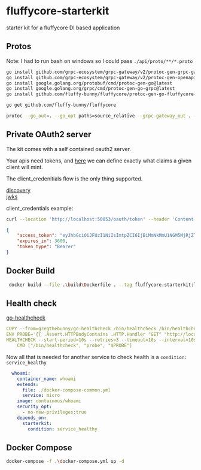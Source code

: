 # fluffycore-starterkit

starter kit for a fluffycore DI based application

## Protos

Note: I had to run bash on windows so I could pass ```./api/proto/**/*.proto```  

```bash
go install github.com/grpc-ecosystem/grpc-gateway/v2/protoc-gen-grpc-gateway@latest
go install github.com/grpc-ecosystem/grpc-gateway/v2/protoc-gen-openapiv2@latest
go install google.golang.org/protobuf/cmd/protoc-gen-go@latest
go install google.golang.org/grpc/cmd/protoc-gen-go-grpc@latest
go install github.com/fluffy-bunny/fluffycore/protoc-gen-go-fluffycore-di/cmd/protoc-gen-go-fluffycore-di@latest
```

```bash
go get github.com/fluffy-bunny/fluffycore   

protoc --go_out=. --go_opt paths=source_relative --grpc-gateway_out . --grpc-gateway_opt paths=source_relative --openapiv2_out=allow_merge=true,merge_file_name=proto:./proto --go-grpc_out . --go-grpc_opt paths=source_relative --go-fluffycore-di_out .  --go-fluffycore-di_opt paths=source_relative,grpc_gateway=true  ./proto/helloworld/helloworld.proto  
```

## Private OAuth2 server

The kit comes with a self contained oauth2 server.  

Your apis need tokens, and [here](./cmd/server/config/client.json) we can define exactly what claims a given client will mint.  

The client_credenitials flow is the only thing supported.  

[discovery](http://localhost:50053/.well-known/openid-configuration)  
[jwks](http://localhost:50053/.well-known/jwks.json)  

client_credentials example:  

```bash
curl --location 'http://localhost:50053/oauth/token' --header 'Content-Type: application/x-www-form-urlencoded' --header 'Authorization: Basic Y2xpZW50MTpzZWNyZXQ=' --data-urlencode 'grant_type=client_credentials'
```

```json
{
    "access_token": "eyJhbGciOiJFUzI1NiIsImtpZCI6IjBiMmNkMmU1NGM5MjRjZTg5ZjAxMGYyNDI4NjIzNjdkIiwidHlwIjoiSldUIn0.eyJjbGllbnRfaWQiOiJjbGllbnQxIiwiZXhwIjoxNjk5MjI3MzY3LCJpYXQiOjE2OTkyMjM3NjcsImlzcyI6Imh0dHA6Ly9sb2NhbGhvc3Q6NTAwNTMiLCJwZXJtaXNzaW9ucyI6WyJyZWFkIiwid3JpdGUiXSwic3ViIjoiY2xpZW50MSJ9.hAtAa5W81NATUZmNDVQdQLYSmA_0Wx4HvmSMOcqGMdQMS7ay99v1RmKf-kT2l8Xm6rDMG8klIiEU9M-FK-400w",
    "expires_in": 3600,
    "token_type": "Bearer"
}
```

## Docker Build

```bash
 docker build --file .\build\Dockerfile . --tag fluffycore.starterkit:latest
 ```

## Health check  

[go-healthcheck](https://github.com/phramz/go-healthcheck)  

```yaml
COPY --from=gregthebunny/go-healthcheck /bin/healthcheck /bin/healthcheck
ENV PROBE='{{ .Assert.HTTPBodyContains .HTTP.Handler "GET" "http://localhost:50052/healthz" nil "SERVING" }}'
HEALTHCHECK --start-period=10s --retries=3 --timeout=10s --interval=10s \
    CMD ["/bin/healthcheck", "probe", "$PROBE"]
```

Now all that is needed for another service to check health is a ```condition: service_healthy```

```yaml
  whoami:
    container_name: whoami
    extends:
      file: ./docker-compose-common.yml
      service: micro
    image: containous/whoami
    security_opt:
      - no-new-privileges:true
    depends_on:
      starterkit:
        condition: service_healthy      
```

## Docker Compose

```bash
docker-compose -f .\docker-compose.yml up -d
```

